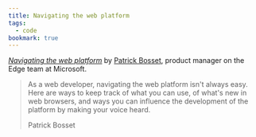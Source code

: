 ```yaml
---
title: Navigating the web platform
tags:
  - code
bookmark: true
---
```

[<cite>Navigating the web platform</cite>](https://patrickbrosset.com/lab/navigating-the-web-platform/) by <a href="https://patrickbrosset.com">Patrick Bosset</a>, product manager on the Edge team at Microsoft.

> As a web developer, navigating the web platform isn't always easy. Here are ways to keep track of what you can use, of what's new in web browsers, and ways you can influence the development of the platform by making your voice heard.
> <footer>Patrick Bosset</footer>